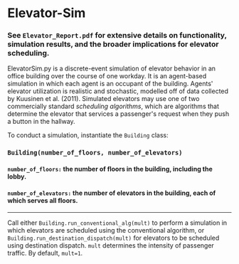 # Elevator-Sim

### See ```Elevator_Report.pdf``` for extensive details on functionality, simulation results, and the broader implications for elevator scheduling.

ElevatorSim.py is a discrete-event simulation of elevator behavior in an office building over the course of one workday. It is an agent-based simulation in which each agent is an occupant of the building. Agents' elevator utilization is realistic and stochastic, modelled off of data collected by Kuusinen et al. (2011). Simulated elevators may use one of two commercially standard *scheduling algorithms*, which are algorithms that determine the elevator that services a passenger's request when they push a button in the hallway.

To conduct a simulation, instantiate the ```Building``` class:
### ```Building(number_of_floors, number_of_elevators)```
#### ```number_of_floors:``` the number of floors in the building, including the lobby.
#### ```number_of_elevators:``` the number of elevators in the building, each of which serves all floors.
---
Call either ```Building.run_conventional_alg(mult)``` to perform a simulation in which elevators are scheduled using the conventional algorithm, or ```Building.run_destination_dispatch(mult)``` for elevators to be scheduled using destination dispatch. ```mult``` determines the intensity of passenger traffic. By default, ```mult=1```.
